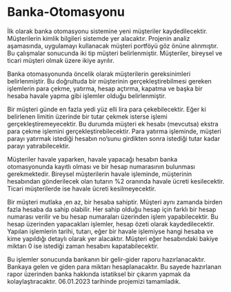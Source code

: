 # Banka-Otomasyonu
 İlk olarak banka otomasyonu sistemine yeni müşteriler kaydedilecektir. Müşterilerin kimlik bilgileri sistemde yer alacaktır. Projenin analiz aşamasında, uygulamayı kullanacak müşteri portföyü göz önüne alınmıştır. Bu çalışmalar sonucunda iki tip müşteri belirlenmiştir. Müşteriler, bireysel ve ticari müşteri olmak üzere ikiye ayrılır.

Banka otomasyonunda öncelik olarak müşterilerin gereksinimleri belirlenmiştir. Bu doğrultuda bir müşterinin gerçekleştirebilmesi gereken işlemlerin para çekme, yatırma, hesap açtırma, kapatma ve başka bir hesaba havale yapma gibi işlemler olduğu belirlenmiştir. 

Bir müşteri günde en fazla yedi yüz elli lira para çekebilecektir. Eğer ki belirlenen limitin üzerinde bir tutar çekmek isterse işlemi gerçekleştiremeyecektir. Bu durumda müşteri ek hesabı (mevcutsa) ekstra para çekme işlemini gerçekleştirebilecektir. 
Para yatırma işleminde, müşteri parayı yatırmak istediği hesabın no’sunu girdikten sonra istediği tutar kadar parayı yatırabilecektir.

Müşteriler havale yaparken, havale yapacağı hesabın banka otomasyonunda kayıtlı olması ve bir hesap numarasının bulunması gerekmektedir. Bireysel müşterilerin havale işleminde, müşterinin hesabından gönderilecek olan tutarın %2 oranında havale ücreti kesilecektir. Ticari müşterilerde ise havale ücreti kesilmeyecektir.

Bir müşteri mutlaka ,en az, bir hesaba sahiptir. Müşteri aynı zamanda birden fazla hesaba da sahip olabilir. Her sahip olduğu hesap için farklı bir hesap numarası verilir ve bu hesap numaraları üzerinden işlem yapabilecektir. Bu hesap üzerinden yapacakları işlemler, hesap özeti olarak kaydedilecektir. Yapılan işlemlerin tarihi, tutarı, eğer bir havale işlemiyse hangi hesaba ve kime yapıldığı detaylı olarak yer alacaktır. Müşteri eğer hesabındaki bakiye miktarı 0 ise istediği zaman hesabını kapatabilecektir.

Bu işlemler sonucunda bankanın bir gelir-gider raporu hazırlanacaktır. Bankaya gelen ve giden para miktarı hesaplanacaktır. Bu sayede hazırlanan rapor üzerinden banka hakkında istatiksel bir çıkarım yapmak da kolaylaştıracaktır. 06.01.2023 tarihinde projemizi tamamladık. 
